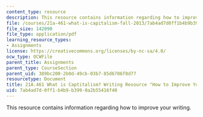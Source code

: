 ```yaml
---
content_type: resource
description: This resource contains information regarding how to improve your writing.
file: /courses/21a-461-what-is-capitalism-fall-2013/7ab4ad7d0ff1b4b9b3990a2b55416f40_MIT21A_461F13_Hw_to_Imp_Wr.pdf
file_size: 142090
file_type: application/pdf
learning_resource_types:
- Assignments
license: https://creativecommons.org/licenses/by-nc-sa/4.0/
ocw_type: OCWFile
parent_title: Assignments
parent_type: CourseSection
parent_uid: 389bc200-2b0d-49cb-03b7-85d6706f8d77
resourcetype: Document
title: 21A.461 What is Captitalism? Writing Resource "How to Improve Your Writing"
uid: 7ab4ad7d-0ff1-b4b9-b399-0a2b55416f40
---
```

This resource contains information regarding how to improve your writing.